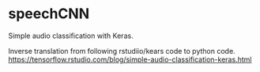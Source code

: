 # speechCNN
Simple audio classification with Keras.  


Inverse translation from following rstudiio/kears code to python code.  
https://tensorflow.rstudio.com/blog/simple-audio-classification-keras.html

